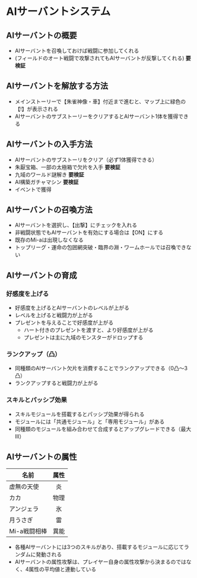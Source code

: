 # AIサーバントシステム

## AIサーバントの概要
* AIサーバントを召喚しておけば戦闘に参加してくれる
* (フィールドのオート戦闘で攻撃されてもAIサーバントが反撃してくれる) **要検証**

## AIサーバントを解放する方法
* メインストーリーで【朱雀神像・車】付近まで進むと、マップ上に緑色の【!】が表示される
* AIサーバントのサブストーリーをクリアするとAIサーバント1体を獲得できる

## AIサーバントの入手方法
* AIサーバントのサブストーリをクリア（必ず1体獲得できる）
* 朱厭宝箱、一部の太極箱で欠片を入手 **要検証**
* 九域のワールド謎解き **要検証**
* AI構築ガチャマシン **要検証**
* イベントで獲得

## AIサーバントの召喚方法
* AIサーバントを選択し、【出撃】にチェックを入れる
* 非戦闘状態でもAIサーバントを有効にする場合は【ON】にする
* 既存のMi-aは出現しなくなる
* トップリーグ・運命の包囲網突破・臨界の淵・ワームホールでは召喚できない

## AIサーバントの育成
### 好感度を上げる
* 好感度を上げるとAIサーバントのレベルが上がる
* レベルを上げると戦闘力が上がる
* プレゼントを与えることで好感度が上がる
  * ハート付きのプレゼントを渡すと、より好感度が上がる
  * プレゼントは主に九域のモンスターがドロップする

### ランクアップ（凸）
* 同種類のAIサーバント欠片を消費することでランクアップできる（0凸～3凸）
* ランクアップすると戦闘力が上がる

### スキルとパッシブ効果
* スキルモジュールを搭載するとパッシブ効果が得られる
* モジュールには「共通モジュール」と「専用モジュール」がある
* 同種類のモジュールを組み合わせて合成するとアップグレードできる（最大Ⅲ）

## AIサーバントの属性

| 名前 | 属性 |
| --- | :---: |
| 虚無の天使 | 炎 |
| カカ | 物理 |
| アンジェラ | 氷 |
| 月うさぎ | 雷 |
| Mi-a戦闘相棒 | 異能 |

* 各種AIサーバントには3つのスキルがあり、搭載するモジュールに応じてランダムに発動される
* AIサーバントの属性攻撃は、プレイヤー自身の属性攻撃から決まるのではなく、4属性の平均値と連動している

